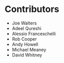 # Contributors

- Joe Walters
- Adeel Qureshi
- Alessio Franceschelli
- Rob Cooper
- Andy Howell
- Michael Meaney
- David Whitney
